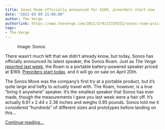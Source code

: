 ```yaml
---
title: Sonos Roam officially announced for $169, preorders start now
date: "2021-03-09 21:00:00"
author: The Verge
authorlink: https://www.theverge.com/2021/3/9/22319251/sonos-roam-pricing-features-release-date
tags:
- The-Verge
---
```

<figure>
      <img alt="" src="https://cdn.vox-cdn.com/thumbor/RogTuxUZq_6AqOHo_f9EI96BTEQ=/0x0:2040x1360/1310x873/cdn.vox-cdn.com/uploads/chorus_image/image/68937910/Roam1.0.jpg" />
        <figcaption>Image: Sonos</figcaption>
    </figure>

  <p id="rALqmP">There wasn’t much left that we didn’t already know, but today, Sonos has officially announced its latest speaker, the Sonos Roam. Just as <em>The Verge</em> <a href="https://www.theverge.com/2021/3/4/22313451/sonos-roam-leak-features-specs-price-release-date">reported last week</a>, the Roam is a portable battery-powered speaker priced at $169. <a href="https://www.anrdoezrs.net/links/8836598/type/dlg/sid/vergeSonosRoamAnnounced03092021/https://www.sonos.com/en-us/shop/roam.html" rel="sponsored nofollow noopener" target="_blank">Preorders start today,</a> and it will go on sale on April 20th. </p>
<p id="iuy09O">The Sonos Move was the company’s first try at a portable product, but it’s quite large and hefty to actually travel with. The Roam, however, is a true “bring it anywhere” speaker. It’s the smallest speaker that Sonos has ever made, though the measurements I gave you last week were a hair off. It’s actually 6.61 x 2.44 x 2.36 inches and weighs 0.95 pounds. Sonos told me it considered “hundreds” of different sizes and prototypes before landing on this...</p>
  <p>
    <a href="https://www.theverge.com/2021/3/9/22319251/sonos-roam-pricing-features-release-date">Continue reading&hellip;</a>
  </p>